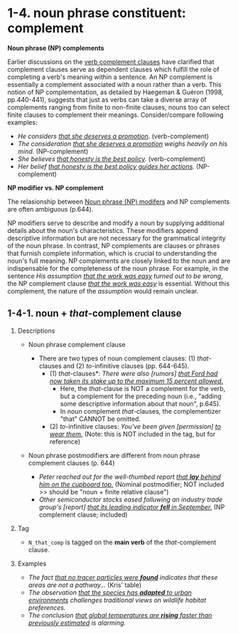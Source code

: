 # 1-4. noun phrase constituent: complement 

**Noun phrase (NP) complements**

Earlier discussions on the [verb complement clauses](2.%20Syntactic%20function2.html#1-2-clause-constituent-verb-complement) have clarified that complement clauses serve as dependent clauses which fulfill the role of completing a verb's meaning within a sentence. An NP complement is essentially a complement associated with a noun rather than a verb. This notion of NP complementation, as detailed by Haegeman & Guéron (1998, pp.440-441), suggests that just as verbs can take a diverse array of complements ranging from finite to non-finite clauses, nouns too can select finite clauses to complement their meanings. Consider/compare following examples: 
- *He considers <ins>that she deserves a promotion</ins>*. (verb-complement)
- *The consideration <ins>that she deserves a promotion</ins> weighs heavily on his mind.* (NP-complement)
- *She believes <ins>that honesty is the best policy</ins>.* (verb-complement)
- *Her belief <ins>that honesty is the best policy guides her actions</ins>.* (NP-complement)

**NP modifier vs. NP complement**   

The relasionship between [Noun phrase (NP) modifers](3.%20Syntactic%20function3.html#1-3-noun-phrase-constituent-modifier) and NP complements are often ambiguous (p.644). 

NP modifiers serve to describe and modify a noun by supplying additional details about the noun's characteristics. These modifiers append descriptive information but are not necessary for the grammatical integrity of the noun phrase. In contrast, NP complements are clauses or phrases that furnish complete information, which is crucial to understanding the noun's full meaning. NP complements are closely linked to the noun and are indispensable for the completeness of the noun phrase. For example, in the sentence *His assumption <ins>that the work was easy</ins> turned out to be wrong*, the NP complement clause *<ins>that the work was easy</ins>* is essential. Without this complement, the nature of the *assumption* would remain unclear.

## 1-4-1. noun + *that*-complement clause

1. Descriptions 
    - Noun phrase complement clause
        - There are two types of noun complement clauses: (1) *that*-clauses and (2) *to*-infinitive clauses (pp. 644-645).
            - (1) *that*-clauses*: *There were also [rumors] <ins>that Ford had now taken its stake up to the maximum 15 percent allowed.</ins>*
                - Here, the *that*-clause is NOT a complement for the verb, but a complement for the preceding noun (i.e., "adding some descriptive information about that noun", p.645).
                - In noun complement *that*-clauses, the complementizer "that" CANNOT be omitted.
            -  (2) *to*-infinitive clauses: *You've been given [permission] <ins>to wear them.</ins>* (Note: this is NOT included in the tag, but for reference)

    - Noun phrase postmodifiers are different from noun phrase complement clauses (p. 644)
        - *Peter reached out for the well-thumbed report <ins>that **lay** behind him on the cupboard top.</ins>* (Nominal postmodifier; NOT included >> should be "noun + finite relative clause")
        - *Other semiconductor stocks eased folluwing an industry trade group's [report] <ins>that its leading indicator **fell** in September.</ins>* (NP complement clause; included)

2. Tag
    - `N_that_comp` is tagged on the **main verb** of the *that*-complement clause.
3. Examples
    - *The fact <ins>that no tracer particles were **found**</ins> indicates that these areas are not a pathway…* (Kris' table)
    - *The observation <ins>that the species has **adapted** to urban environments</ins> challenges traditional views on wildlife habitat preferences.*
    - *The conclusion <ins>that global temperatures are **rising** faster than previously estimated</ins> is alarming.*
